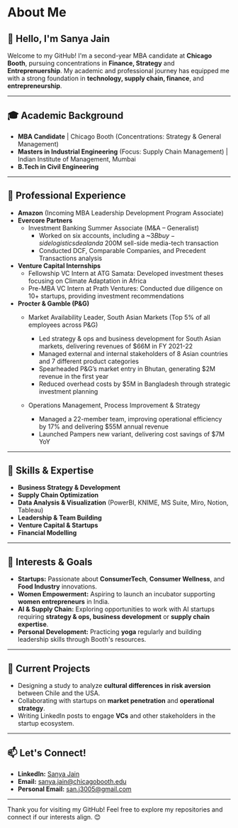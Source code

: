 # About Me

## 👋 Hello, I'm Sanya Jain

Welcome to my GitHub! I'm a second-year MBA candidate at **Chicago Booth**, pursuing concentrations in **Finance, Strategy** and **Entreprenuership**. My academic and professional journey has equipped me with a strong foundation in **technology, supply chain, finance**, and **entrepreneurship**.

---

## 🎓 Academic Background
- **MBA Candidate** | Chicago Booth (Concentrations: Strategy & General Management)
- **Masters in Industrial Engineering** (Focus: Supply Chain Management) | Indian Institute of Management, Mumbai
- **B.Tech in Civil Engineering**

---

## 💼 Professional Experience
- **Amazon** (Incoming MBA Leadership Development Program Associate)
- **Evercore Partners**  
  - Investment Banking Summer Associate (M&A – Generalist)  
    - Worked on six accounts, including a ~$3B buy-side logistics deal and a ~$200M sell-side media-tech transaction  
    - Conducted DCF, Comparable Companies, and Precedent Transactions analysis
- **Venture Capital Internships**  
  - Fellowship VC Intern at ATG Samata: Developed investment theses focusing on Climate Adaptation in Africa  
  - Pre-MBA VC Intern at Prath Ventures: Conducted due diligence on 10+ startups, providing investment recommendations
- **Procter & Gamble (P&G)**  
  - Market Availability Leader, South Asian Markets (Top 5% of all employees across P&G)  
    - Led strategy & ops and business development for South Asian markets, delivering revenues of $66M in FY 2021-22
    - Managed external and internal stakeholders of 8 Asian countries and 7 different product categories
    - Spearheaded P&G’s market entry in Bhutan, generating $2M revenue in the first year  
    - Reduced overhead costs by $5M in Bangladesh through strategic investment planning  
  
  - Operations Management, Process Improvement & Strategy  
    - Managed a 22-member team, improving operational efficiency by 17% and delivering $55M annual revenue
    - Launched Pampers new variant, delivering cost savings of $7M YoY

---

## 🌟 Skills & Expertise
- **Business Strategy & Development**
- **Supply Chain Optimization**
- **Data Analysis & Visualization** (PowerBI, KNIME, MS Suite, Miro, Notion, Tableau)
- **Leadership & Team Building**
- **Venture Capital & Startups**
- **Financial Modelling**

---

## 🚀 Interests & Goals
- **Startups:** Passionate about **ConsumerTech**, **Consumer Wellness**, and **Food Industry** innovations.
- **Women Empowerment:** Aspiring to launch an incubator supporting **women entrepreneurs** in India.
- **AI & Supply Chain:** Exploring opportunities to work with AI startups requiring **strategy & ops, business development** or **supply chain expertise**.
- **Personal Development:** Practicing **yoga** regularly and building leadership skills through Booth's resources.

---

## 📌 Current Projects
- Designing a study to analyze **cultural differences in risk aversion** between Chile and the USA.
- Collaborating with startups on **market penetration** and **operational strategy**.
- Writing LinkedIn posts to engage **VCs** and other stakeholders in the startup ecosystem.

---

## 📫 Let's Connect!
- **LinkedIn:** [Sanya Jain](https://www.linkedin.com/in/sanya-jain-649278b7/)  
- **Email:** sanya.jain@chicagobooth.edu
- **Personal Email:** san.j3005@gmail.com   
---

Thank you for visiting my GitHub! Feel free to explore my repositories and connect if our interests align. 😊
